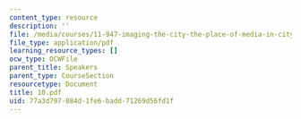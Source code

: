```yaml
---
content_type: resource
description: ''
file: /media/courses/11-947-imaging-the-city-the-place-of-media-in-city-design-and-development-fall-1998/77a3d797084d1fe6badd71269d56fd1f_10.pdf
file_type: application/pdf
learning_resource_types: []
ocw_type: OCWFile
parent_title: Speakers
parent_type: CourseSection
resourcetype: Document
title: 10.pdf
uid: 77a3d797-084d-1fe6-badd-71269d56fd1f
---
```


